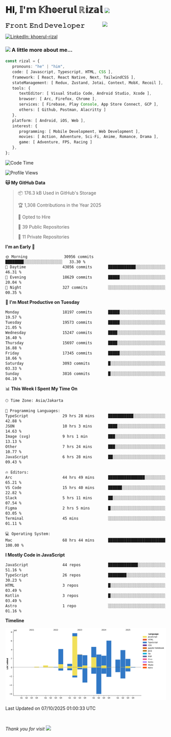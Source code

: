 <h1> 𝐇𝐢, 𝕀'𝕞 𝕂𝕙𝕠𝕖𝕣𝕦𝕝 ℝ𝕚𝕫𝕒𝕝 <img src="https://media.giphy.com/media/mGcNjsfWAjY5AEZNw6/giphy.gif" width="50"></h1>
<img align='right' src="https://media.giphy.com/media/v1.Y2lkPTc5MGI3NjExOWI2ajR2NGJubzBsZHFuaHMwajRrcDNsNXJwOG8yb3F0NjhkNXF4OSZlcD12MV9pbnRlcm5hbF9naWZfYnlfaWQmY3Q9cw/fkZukR450RQ1qnGaq9/giphy.gif" width="200">
<strong style="font-size:20px;">𝙵𝚛𝚘𝚗𝚝 𝙴𝚗𝚍 𝙳𝚎𝚟𝚎𝚕𝚘𝚙𝚎𝚛</strong>
</p></em>

[![LinkedIn: khoerul-rizal](https://img.shields.io/badge/khoerul--rizal-blue?style=flat-square&logo=Linkedin&logoColor=white&link=https://www.linkedin.com/in/khoerul-rizal/)](https://www.linkedin.com/in/khoerul-rizal/)

### <img src="https://media.giphy.com/media/VgCDAzcKvsR6OM0uWg/giphy.gif" width="50"> A little more about me...

```typescript
const rizal = {
   pronouns: "he" | "him",
   code: [ Javascript, Typescript, HTML, CSS ],
   framework: [ React, React Native, Next, TailwindCSS ],
   stateManagement: [ Redux, Zustand, Jotai, Context, MobX, Recoil ],
   tools: {
      textEditor: [ Visual Studio Code, Android Studio, Xcode ],
      browser: [ Arc, Firefox, Chrome ],
      services: [ Firebase, Play Console, App Store Connect, GCP ],
      others: [ Github, Postman, Alacritty ]
   },
   platform: [ Android, iOS, Web ],
   interest: {
      programming: [ Mobile Development, Web Development ],
      movies: [ Action, Adventure, Sci-Fi, Anime, Romance, Drama ],
      game: [ Adventure, FPS, Racing ]
   },
};
```

<!--START_SECTION:waka-->
![Code Time](http://img.shields.io/badge/Code%20Time-4%2C147%20hrs%2031%20mins-blue)

![Profile Views](http://img.shields.io/badge/Profile%20Views-0-blue)

**🐱 My GitHub Data** 

> 📦 176.3 kB Used in GitHub's Storage 
 > 
> 🏆 1,308 Contributions in the Year 2025
 > 
> 💼 Opted to Hire
 > 
> 📜 39 Public Repositories 
 > 
> 🔑 11 Private Repositories 
 > 
**I'm an Early 🐤** 

```text
🌞 Morning                30956 commits       ████████░░░░░░░░░░░░░░░░░   33.30 % 
🌆 Daytime                43056 commits       ████████████░░░░░░░░░░░░░   46.31 % 
🌃 Evening                18629 commits       █████░░░░░░░░░░░░░░░░░░░░   20.04 % 
🌙 Night                  327 commits         ░░░░░░░░░░░░░░░░░░░░░░░░░   00.35 % 
```
📅 **I'm Most Productive on Tuesday** 

```text
Monday                   18197 commits       █████░░░░░░░░░░░░░░░░░░░░   19.57 % 
Tuesday                  19573 commits       █████░░░░░░░░░░░░░░░░░░░░   21.05 % 
Wednesday                15247 commits       ████░░░░░░░░░░░░░░░░░░░░░   16.40 % 
Thursday                 15697 commits       ████░░░░░░░░░░░░░░░░░░░░░   16.88 % 
Friday                   17345 commits       █████░░░░░░░░░░░░░░░░░░░░   18.66 % 
Saturday                 3093 commits        █░░░░░░░░░░░░░░░░░░░░░░░░   03.33 % 
Sunday                   3816 commits        █░░░░░░░░░░░░░░░░░░░░░░░░   04.10 % 
```


📊 **This Week I Spent My Time On** 

```text
🕑︎ Time Zone: Asia/Jakarta

💬 Programming Languages: 
TypeScript               29 hrs 28 mins      ███████████░░░░░░░░░░░░░░   42.88 % 
JSON                     10 hrs 3 mins       ████░░░░░░░░░░░░░░░░░░░░░   14.63 % 
Image (svg)              9 hrs 1 min         ███░░░░░░░░░░░░░░░░░░░░░░   13.13 % 
Other                    7 hrs 24 mins       ███░░░░░░░░░░░░░░░░░░░░░░   10.77 % 
JavaScript               6 hrs 28 mins       ██░░░░░░░░░░░░░░░░░░░░░░░   09.43 % 

🔥 Editors: 
Arc                      44 hrs 49 mins      ████████████████░░░░░░░░░   65.21 % 
VS Code                  15 hrs 40 mins      ██████░░░░░░░░░░░░░░░░░░░   22.82 % 
Slack                    5 hrs 11 mins       ██░░░░░░░░░░░░░░░░░░░░░░░   07.54 % 
Figma                    2 hrs 5 mins        █░░░░░░░░░░░░░░░░░░░░░░░░   03.05 % 
Terminal                 45 mins             ░░░░░░░░░░░░░░░░░░░░░░░░░   01.11 % 

💻 Operating System: 
Mac                      68 hrs 44 mins      █████████████████████████   100.00 % 
```

**I Mostly Code in JavaScript** 

```text
JavaScript               44 repos            █████████████░░░░░░░░░░░░   51.16 % 
TypeScript               26 repos            ████████░░░░░░░░░░░░░░░░░   30.23 % 
HTML                     3 repos             █░░░░░░░░░░░░░░░░░░░░░░░░   03.49 % 
Kotlin                   3 repos             █░░░░░░░░░░░░░░░░░░░░░░░░   03.49 % 
Astro                    1 repo              ░░░░░░░░░░░░░░░░░░░░░░░░░   01.16 % 
```



**Timeline**

![Lines of Code chart](https://raw.githubusercontent.com/khoerulrizal/khoerulrizal/main/assets/bar_graph.png)


 Last Updated on 07/10/2025 01:00:33 UTC
<!--END_SECTION:waka-->
</details>
<br/>

<em>Thank you for visit</em> <img src="https://media.giphy.com/media/v1.Y2lkPTc5MGI3NjExcHdvNm1qZWtjaGw0ZjdwM3Z3NnY2dHlueTVuODBta2FiY20wM2YybSZlcD12MV9pbnRlcm5hbF9naWZfYnlfaWQmY3Q9cw/tV25tpdKqdFa9x81k2/giphy.gif" width="40">
